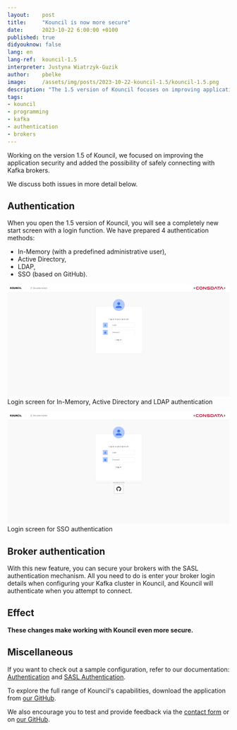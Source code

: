 ```yaml
---
layout:    post
title:     "Kouncil is now more secure"
date:      2023-10-22 6:00:00 +0100
published: true
didyouknow: false
lang: en
lang-ref:  kouncil-1.5
interpreter: Justyna Wiatrzyk-Guzik
author:    pbelke
image:     /assets/img/posts/2023-10-22-kouncil-1.5/kouncil-1.5.png
description: "The 1.5 version of Kouncil focuses on improving application security. Additionally, it introduces the option of securely connecting to Kafka brokers using the SASL authentication mechanism."
tags:
- kouncil
- programming
- kafka
- authentication
- brokers
---
```


Working on the version 1.5 of Kouncil, we focused on improving the application security and added the possibility of safely connecting with Kafka brokers.

We discuss both issues in more detail below.

## Authentication
When you open the 1.5 version of Kouncil, you will see a completely new start screen with a login function.
We have prepared 4 authentication methods:
* In-Memory (with a predefined administrative user),
* Active Directory,
* LDAP,
* SSO (based on GitHub).

![Login screen for In-Memory, Active Directory and LDAP authentication](/assets/img/posts/2023-10-22-kouncil-1.5/kouncil-1.5-1.png)
<span class="img-legend">Login screen for In-Memory, Active Directory and LDAP authentication</span>

![Login screen for SSO authentication](/assets/img/posts/2023-10-22-kouncil-1.5/kouncil-1.5-2.png)
<span class="img-legend">Login screen for SSO authentication</span>

## Broker authentication
With this new feature, you can secure your brokers with the SASL authentication mechanism. All you need to do is enter your broker login details when configuring your Kafka cluster in Kouncil, and Kouncil will authenticate when you attempt to connect.

## Effect
**These changes make working with Kouncil even more secure.**

## Miscellaneous
If you want to check out a sample configuration, refer to our documentation: [Authentication](https://docs.kouncil.io/getting-started/deployment#authentication) and [SASL Authentication](https://docs.kouncil.io/getting-started/deployment#advanced-config-sasl-authentication).

To explore the full range of Kouncil's capabilities, download the application from [our GitHub](https://github.com/consdata/kouncil).

We also encourage you to test and provide feedback via the [contact form](https://kouncil.io/contact-us/) or on [our GitHub](https://github.com/consdata/kouncil).
